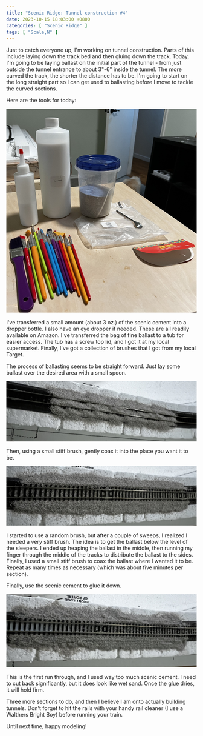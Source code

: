 ```yaml
---
title: "Scenic Ridge: Tunnel construction #4"
date: 2023-10-15 18:03:00 +0800
categories: [ "Scenic Ridge" ]
tags: [ "Scale,N" ]
---
```


Just to catch everyone up, I'm working on tunnel construction.  Parts of this include laying down the track bed and then gluing down the track. Today, I'm going to be laying ballast on the initial part of the tunnel - from just outside the tunnel entrance to about 3"-6" inside the tunnel.  The more curved the track, the shorter the distance has to be.  I'm going to start on the long straight part so I can get used to ballasting before I move to tackle the curved sections.

Here are the tools for today:

![The tools for ballasting](/assets/2023/10/15/img1.jpg)

I've transferred a small amount (about 3 oz.) of the scenic cement into a dropper bottle.  I also have an eye dropper if needed.  These are all readily available on Amazon.  I've transferred the bag of fine ballast to a tub for easier access.  The tub has a screw top lid, and I got it at my local supermarket.  Finally, I've got a collection of brushes that I got from my local Target.

The process of ballasting seems to be straight forward.  Just lay some ballast over the desired area with a small spoon.

![The ballast is laid out](/assets/2023/10/15/img2.jpg)

Then, using a small stiff brush, gently coax it into the place you want it to be.

![The ballast is tidied up](/assets/2023/10/15/img3.jpg)

I started to use a random brush, but after a couple of sweeps, I realized I needed a very stiff brush.  The idea is to get the ballast below the level of the sleepers.  I ended up heaping the ballast in the middle, then running my finger through the middle of the tracks to distribute the ballast to the sides.  Finally, I used a small stiff brush to coax the ballast where I wanted it to be.  Repeat as many times as necessary (which was about five minutes per section).

Finally, use the scenic cement to glue it down.

![The ballast is glued down](/assets/2023/10/15/img4.jpg)

This is the first run through, and I used way too much scenic cement. I need to cut back significantly, but it does look like wet sand. Once the glue dries, it will hold firm.

Three more sections to do, and then I believe I am onto actually building tunnels.  Don't forget to hit the rails with your handy rail cleaner (I use a Walthers Bright Boy) before running your train.

Until next time, happy modeling!
